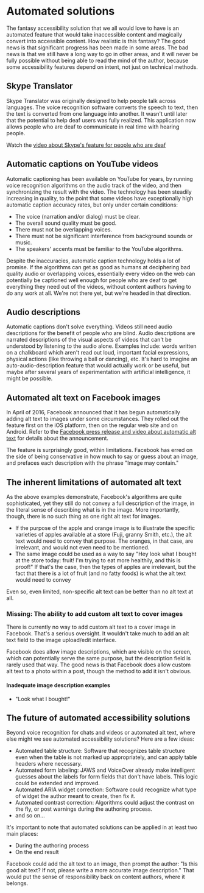 # Automated solutions

The fantasy accessibility solution that we all would love to have is an automated feature that would take inaccessible content and magically convert into accessible content. How realistic is this fantasy? The good news is that significant progress has been made in some areas. The bad news is that we still have a long way to go in other areas, and it will never be fully possible without being able to read the mind of the author, because some accessibility features depend on intent, not just on technical methods.

## Skype Translator

Skype Translator was originally designed to help people talk across languages. The voice recognition software converts the speech to text, then the text is converted from one language into another. It wasn't until later that the potential to help deaf users was fully realized. This application now allows people who are deaf to communicate in real time with hearing people.

Watch the [video about Skype's feature for people who are deaf](https://www.youtube.com/watch?v=spqqcJf5e5Q)

## Automatic captions on YouTube videos

Automatic captioning has been available on YouTube for years, by running voice recognition algorithms on the audio track of the video, and then synchronizing the result with the video. The technology has been steadily increasing in quality, to the point that some videos have exceptionally high automatic caption accuracy rates, but only under certain conditions:

- The voice (narration and/or dialog) must be clear.
- The overall sound quality must be good.
- There must not be overlapping voices.
- There must not be significant interference from background sounds or music.
- The speakers' accents must be familiar to the YouTube algorithms.

Despite the inaccuracies, automatic caption technology holds a lot of promise. If the algorithms can get as good as humans at deciphering bad quality audio or overlapping voices, essentially every video on the web can potentially be captioned well enough for people who are deaf to get everything they need out of the videos, without content authors having to do any work at all. We're not there yet, but we're headed in that direction.

## Audio descriptions

Automatic captions don't solve everything. Videos still need audio descriptions for the benefit of people who are blind. Audio descriptions are narrated descriptions of the visual aspects of videos that can't be understood by listening to the audio alone. Examples include: words written on a chalkboard which aren't read out loud, important facial expressions, physical actions (like throwing a ball or dancing), etc. It's hard to imagine an auto-audio-description feature that would actually work or be useful, but maybe after several years of experimentation with artificial intelligence, it might be possible.

## Automated alt text on Facebook images

In April of 2016, Facebook announced that it has begun automatically adding alt text to images under some circumstances. They rolled out the feature first on the iOS platform, then on the regular web site and on Android. Refer to the [Facebook press release and video about automatic alt text](http://newsroom.fb.com/news/2016/04/using-artificial-intelligence-to-help-blind-people-see-facebook/) for details about the announcement.

The feature is surprisingly good, within limitations. Facebook has erred on the side of being conservative in how much to say or guess about an image, and prefaces each description with the phrase "Image may contain."

## The inherent limitations of automated alt text

As the above examples demonstrate, Facebook's algorithms are quite sophisticated, yet they still do not convey a full description of the image, in the literal sense of describing what is in the image. More importantly, though, there is no such thing as one right alt text for images.

- If the purpose of the apple and orange image is to illustrate the specific varieties of apples available at a store (Fuji, granny Smith, etc.), the alt text would need to convey that purpose. The oranges, in that case, are irrelevant, and would not even need to be mentioned.
- The same image could be used as a way to say "Hey look what I bought at the store today: fruit! I'm trying to eat more healthily, and this is proof!" If that's the case, then the types of apples are irrelevant, but the fact that there is a lot of fruit (and no fatty foods) is what the alt text would need to convey

Even so, even limited, non-specific alt text can be better than no alt text at all.

### Missing: The ability to add custom alt text to cover images

There is currently no way to add custom alt text to a cover image in Facebook. That's a serious oversight. It wouldn't take much to add an alt text field to the image upload/edit interface. 

Facebook does allow image descriptions, which are visible on the screen, which can potentially serve the same purpose, but the description field is rarely used that way. The good news is that Facebook does allow custom alt text to a photo within a post, though the method to add it isn't obvious.

#### Inadequate image description examples

- "Look what I bought!"

## The future of automated accessibility solutions

Beyond voice recognition for chats and videos or automated alt text, where else might we see automated accessibility solutions? Here are a few ideas:

- Automated table structure: Software that recognizes table structure even when the table is not marked up appropriately, and can apply table headers where necessary.
- Automated form labeling: JAWS and VoiceOver already make intelligent guesses about the labels for form fields that don't have labels. This logic could be extended and improved.
- Automated ARIA widget correction: Software could recognize what type of widget the author meant to create, then fix it.
- Automated contrast correction: Algorithms could adjust the contrast on the fly, or post warnings during the authoring process.
- and so on...

It's important to note that automated solutions can be applied in at least two main places:

- During the authoring process
- On the end result

Facebook could add the alt text to an image, then prompt the author: "Is this good alt text? If not, please write a more accurate image description." That would put the sense of responsibility back on content authors, where it belongs.



